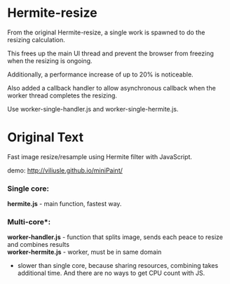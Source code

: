 Hermite-resize
==============

From the original Hermite-resize, a single work is spawned to do the resizing calculation.

This frees up the main UI thread and prevent the browser from freezing when the resizing is ongoing.

Additionally, a performance increase of up to 20% is noticeable.

Also added a callback handler to allow asynchronous callback when the worker thread completes the resizing.

Use worker-single-handler.js and worker-single-hermite.js.

Original Text
==============

Fast image resize/resample using Hermite filter with JavaScript.

demo: http://viliusle.github.io/miniPaint/
### Single core:
<b>hermite.js</b> - main function, fastest way.

### Multi-core*:
<b>worker-handler.js</b> - function that splits image, sends each peace to resize and combines results<br />
<b>worker-hermite.js</b> - worker, must be in same domain

* slower than single core, because sharing resources, combining takes additional time. And there are no ways to get CPU count with JS.
